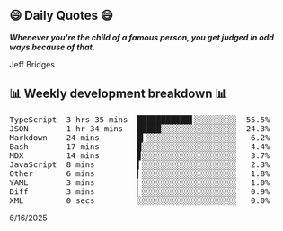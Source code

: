 ## 😄 Daily Quotes 😄

_**Whenever you're the child of a famous person, you get judged in odd ways because of that.**_

Jeff Bridges



## 📊 Weekly development breakdown 📊

<pre>TypeScript  3 hrs 35 mins  ███████████▋░░░░░░░░░  55.5%
JSON        1 hr 34 mins   █████░░░░░░░░░░░░░░░░  24.3%
Markdown    24 mins        █▎░░░░░░░░░░░░░░░░░░░   6.2%
Bash        17 mins        ▉░░░░░░░░░░░░░░░░░░░░   4.4%
MDX         14 mins        ▊░░░░░░░░░░░░░░░░░░░░   3.7%
JavaScript  8 mins         ▍░░░░░░░░░░░░░░░░░░░░   2.3%
Other       6 mins         ▎░░░░░░░░░░░░░░░░░░░░   1.8%
YAML        3 mins         ▏░░░░░░░░░░░░░░░░░░░░   1.0%
Diff        3 mins         ▏░░░░░░░░░░░░░░░░░░░░   0.9%
XML         0 secs         ░░░░░░░░░░░░░░░░░░░░░   0.0%</pre>

6/16/2025